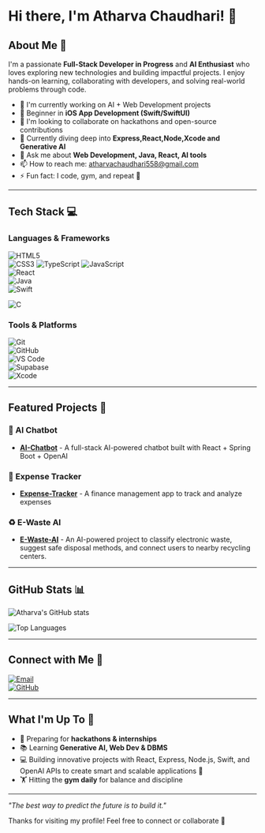 # Hi there, I'm Atharva Chaudhari! 👋

## About Me 🚀

I'm a passionate **Full-Stack Developer in Progress** and **AI Enthusiast** who loves exploring new technologies and building impactful projects. I enjoy hands-on learning, collaborating with developers, and solving real-world problems through code.  

- 🔭 I'm currently working on AI + Web Development projects
- 📱 Beginner in **iOS App Development (Swift/SwiftUI)** 
- 👯 I'm looking to collaborate on hackathons and open-source contributions  
- 🌱 Currently diving deep into **Express,React,Node,Xcode and Generative AI**  
- 💬 Ask me about **Web Development, Java, React, AI tools**  
- 📫 How to reach me: atharvachaudhari558@gmail.com  
- ⚡ Fun fact: I code, gym, and repeat 💪  

---

## Tech Stack 💻

### Languages & Frameworks  
![HTML5](https://img.shields.io/badge/HTML5-E34F26?style=for-the-badge&logo=html5&logoColor=white)  
![CSS3](https://img.shields.io/badge/CSS3-1572B6?style=for-the-badge&logo=css3&logoColor=white)
![TypeScript](https://img.shields.io/badge/TypeScript-3178C6?style=for-the-badge&logo=typescript&logoColor=white)
![JavaScript](https://img.shields.io/badge/JavaScript-F7DF1E?style=for-the-badge&logo=javascript&logoColor=black)  
![React](https://img.shields.io/badge/React-20232a?style=for-the-badge&logo=react&logoColor=61DAFB)  
![Java](https://img.shields.io/badge/Java-ED8B00?style=for-the-badge&logo=openjdk&logoColor=white)  
![Swift](https://img.shields.io/badge/Swift-FA7343?style=for-the-badge&logo=swift&logoColor=white)

![C](https://img.shields.io/badge/C-00599C?style=for-the-badge&logo=c&logoColor=white)  

### Tools & Platforms  
![Git](https://img.shields.io/badge/Git-F05032?style=for-the-badge&logo=git&logoColor=white)  
![GitHub](https://img.shields.io/badge/GitHub-100000?style=for-the-badge&logo=github&logoColor=white)  
![VS Code](https://img.shields.io/badge/VS%20Code-0078d4?style=for-the-badge&logo=visual-studio-code&logoColor=white)  
![Supabase](https://img.shields.io/badge/Supabase-3ECF8E?style=for-the-badge&logo=supabase&logoColor=white)  
![Xcode](https://img.shields.io/badge/Xcode-1575F9?style=for-the-badge&logo=xcode&logoColor=white)

---

## Featured Projects 🌟

### 🤖 AI Chatbot  
- **[AI-Chatbot](#)** - A full-stack AI-powered chatbot built with React + Spring Boot + OpenAI  

### 💸 Expense Tracker  
- **[Expense-Tracker](#)** - A finance management app to track and analyze expenses

### ♻️ E-Waste AI  
- **[E-Waste-AI](#)** - An AI-powered project to classify electronic waste, suggest safe disposal methods, and connect users to nearby recycling centers.
  
---

## GitHub Stats 📊  

![Atharva's GitHub stats](https://github-readme-stats.vercel.app/api?username=Atharrvac&show_icons=true&theme=dark)  

![Top Languages](https://github-readme-stats.vercel.app/api/top-langs/?username=Atharrvac&layout=compact&theme=dark)  

---

## Connect with Me 🤝  

[![Email](https://img.shields.io/badge/Email-D14836?style=for-the-badge&logo=gmail&logoColor=white)](mailto:atharvachaudhari558@gmail.com)  
[![GitHub](https://img.shields.io/badge/GitHub-100000?style=for-the-badge&logo=github&logoColor=white)](https://github.com/Atharrvac)  

---

## What I'm Up To 🎯  

- 🚀 Preparing for **hackathons & internships**  
- 📚 Learning **Generative AI, Web Dev & DBMS**  
- 💻 Building innovative projects with React, Express, Node.js, Swift, and OpenAI APIs to create smart and scalable applications 🚀
- 🏋️ Hitting the **gym daily** for balance and discipline  

---

*"The best way to predict the future is to build it."*

Thanks for visiting my profile! Feel free to connect or collaborate 🚀  
